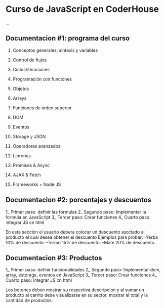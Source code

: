 # Curso de JavaScript en CoderHouse


...


## Documentacion #1: programa del curso

1. Conceptos generales: sintaxis y variables

2. Control de flujos

3. Ciclos/iteraciones
4. Programación con funciones
5. Objetos
6. Arrays
7. Funciones de orden superior
8. DOM
9. Eventos
10. Storage y JSON
12. Operadores avanzados
13. Librerias
14. Promises & Async
15. AJAX & Fetch
16. Frameworks + Node JS




## Documentacion #2:  porcentajes y descuentos

1_ Primer paso: definir las formulas
2_ Segundo paso: Implementar la formula en JavaScript
3_ Tercer paso: Crear funciones
4_ Cuarto paso: integrar JS cn html

En esta seccion el usuario debera colocar un descuento asociado al producto el cual desea obtener el descuento
Ejemplos para probar:
-Yerba 10% de descuento.
-Termo 15% de descuento.
-Mate 20% de descuento.

## Documentacion #3:  Productos

1_ Primer paso: definir funcionalidades
2_ Segundo paso: Implementar dom, array, estorage, eventos en JavaScript
3_ Tercer paso: Crear funciones
4_ Cuarto paso: integrar JS cn html



Los botones deben mostrar su respectiva descripcion y al sumar un producto al carrito debe visualizarse en su sector, mostrar el total y la cantidad de productos.